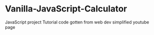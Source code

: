 # Vanilla-JavaScript-Calculator
JavaScript project 
Tutorial code gotten from web dev simplified youtube page
